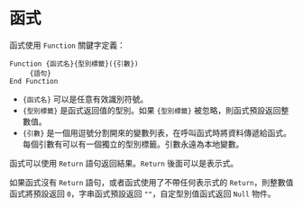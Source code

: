 # 函式

函式使用 `Function` 關鍵字定義：

```basic
Function {函式名}{型別標籤}({引數}) 
     {語句} 
End Function
```

* `{函式名}` 可以是任意有效識別符號。
* `{型別標籤}` 是函式返回值的型別。如果 `{型別標籤}` 被忽略，則函式預設返回整數值。
* `{引數}` 是一個用逗號分割開來的變數列表，在呼叫函式時將資料傳遞給函式。每個引數有可以有一個獨立的型別標籤。引數永遠為本地變數。

函式可以使用 `Return` 語句返回結果。`Return` 後面可以是表示式。

如果函式沒有 `Return` 語句，或者函式使用了不帶任何表示式的 `Return`，則整數值函式將預設返回 `0`，字串函式預設返回 `""`，自定型別值函式返回 `Null` 物件。
